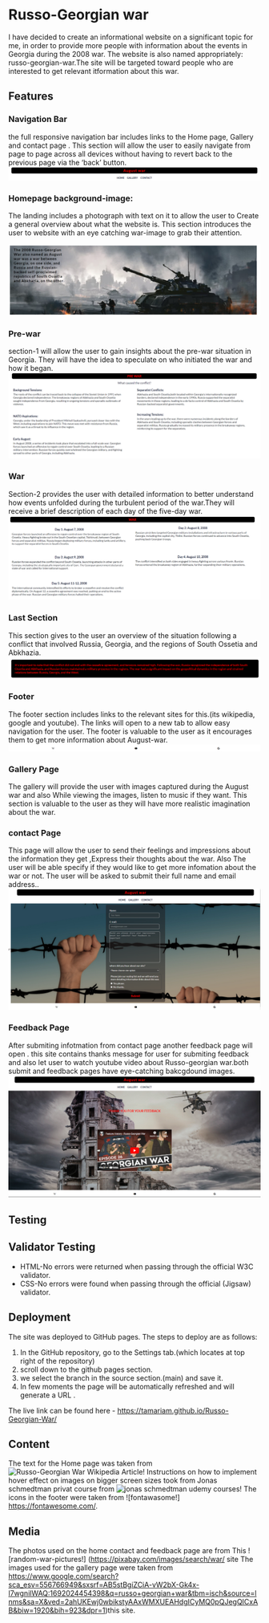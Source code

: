 # **Russo-Georgian war**

I have decided to create an informational website on a significant topic for me, in order to provide more people with information about the events in Georgia during the 2008 war. The website is also named appropriately: russo-georgian-war.The site will be targeted toward people who are interested to get relevant itformation about this war.

## **Features**

### **Navigation Bar**

the full responsive navigation bar includes links to the Home page, Gallery and contact page .
This section will allow the user to easily navigate from page to page across all devices without having to revert back to the previous page via the ‘back’ button.
![navigation-bar!](./docs/screenshots/navigation-bar.png)

### **Homepage background-image:**

The landing includes a photograph with text on it to allow the user to Create a general overview about what the website is.
This section introduces the user to website with an eye catching war-image to grab their attention.

![home-image!](./docs/screenshots/home-image.png)

### **Pre-war**

section-1 will allow the user to gain insights about the pre-war situation in Georgia.
They will have the idea to speculate on who initiated the war and how it began.
![pre-war !](docs/screenshots/prewar.png)

### **War**

Section-2 provides the user with detailed information to better understand how events unfolded during the turbulent period of the war.They will receive a brief description of each day of the five-day war.
![war!](docs/screenshots/war.png)

### **Last Section**

This section gives to the user an overview of the situation following a conflict that involved Russia, Georgia, and the regions of South Ossetia and Abkhazia.
![last-section!](docs/screenshots/last-section.png)

### **Footer**

The footer section includes links to the relevant sites for this.(its wikipedia, google and youtube). The links will open to a new tab to allow easy navigation for the user.
The footer is valuable to the user as it encourages them to get more information about August-war.
![footer!](docs/screenshots/footer.png)

### **Gallery Page**

The gallery will provide the user with images captured during the August war and also While viewing the images, listen to music if they want.
This section is valuable to the user as they will have more realistic imagination about the war.

### **contact Page**

This page will allow the user to send their feelings and impressions about the information they get ,Express their thoughts about the war. Also The user will be able specify if they would like to get more infomation about the war or not. The user will be asked to submit their full name and email address..
![contact-page!](docs/screenshots/contact.png)

### **Feedback Page**

After submiting infotmation from contact page another feedback page will open .
this site contains thanks message for user for submiting feedback and also let user to watch youtube video about Russo-georgian war.both submit and feedback pages have eye-catching bakcgdound images.
![feedback page !](docs/screenshots/feedback.png)

## **Testing**

## **Validator Testing**

- HTML-No errors were returned when passing through the official W3C validator.
- CSS-No errors were found when passing through the official (Jigsaw) validator.

## **Deployment**

The site was deployed to GitHub pages. The steps to deploy are as follows:

1. In the GitHub repository, go to the Settings tab.(which locates at top right of the repository)
2. scroll down to the github pages section.
3. we select the branch in the source section.(main) and save it.
4. In few moments the page will be automatically refreshed and will generate a URL .

The live link can be found here - https://tamariam.github.io/Russo-Georgian-War/

## **Content**

The text for the Home page was taken from ![Russo-Georgian War Wikipedia Article!](https://en.wikipedia.org/wiki/Russo-Georgian_War)
Instructions on how to implement hover effect on images on bigger screen sizes took from Jonas schmedtman privat course from ![jonas schmedtman udemy courses!](https://www.udemy.com/?utm_source=bing-brand&utm_medium=udemyads&utm_campaign=BG-Brand-Udemy_la.EN_cc.ROW&utm_term=_._ag_1219358808134939_._ad__._de_c_._dm__._pl__._ti_kwd-76210237821153_._li_150385_._pd__._&utm_term=_._pd__._kw_udemy%20com%2B_._&matchtype=e&msclkid=f904315afd0f163b581f5580c0ef0534)
The icons in the footer were taken from ![fontawasome!] https://fontawesome.com/.

## **Media**

The photos used on the home contact and feedback page are from This ![random-war-pictures!] (https://pixabay.com/images/search/war/ site
The images used for the gallery page were taken from https://www.google.com/search?sca_esv=556766949&sxsrf=AB5stBgiZCiA-vW2bX-Gk4x-l7wgnilWAQ:1692024454398&q=russo+georgian+war&tbm=isch&source=lnms&sa=X&ved=2ahUKEwj0wbikstyAAxWMXUEAHdgICyMQ0pQJegQICxAB&biw=1920&bih=923&dpr=1)this site.
